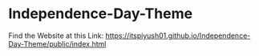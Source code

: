# Independence-Day-Theme
Find the Website at this Link: https://itspiyush01.github.io/Independence-Day-Theme/public/index.html
